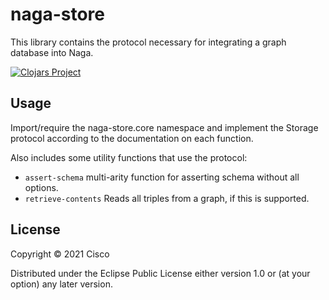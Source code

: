# naga-store

This library contains the protocol necessary for integrating a graph database into Naga.

[![Clojars Project](http://clojars.org/org.clojars.quoll/naga-store/latest-version.svg)](http://clojars.org/org.clojars.quoll/naga-store)

## Usage

Import/require the naga-store.core namespace and implement the Storage protocol according
to the documentation on each function.

Also includes some utility functions that use the protocol:
- `assert-schema` multi-arity function for asserting schema without all options.
- `retrieve-contents` Reads all triples from a graph, if this is supported.

## License

Copyright © 2021 Cisco

Distributed under the Eclipse Public License either version 1.0 or (at
your option) any later version.
